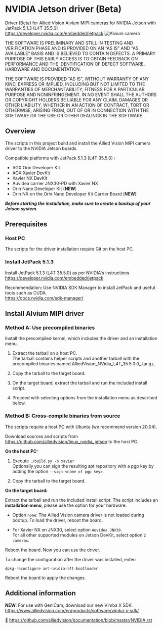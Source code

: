 # NVIDIA Jetson driver (Beta)


Driver (Beta) for Allied Vision Alvium MIPI cameras for NVIDIA Jetson with JetPack 5.1.3 (L4T 35.5.0)     
https://developer.nvidia.com/embedded/jetpack
![Alvium camera](https://cdn.alliedvision.com/fileadmin/content/images/cameras/Alvium/various/alvium-cameras-models.png)

THE SOFTWARE IS PRELIMINARY AND STILL IN TESTING AND VERIFICATION PHASE AND IS PROVIDED ON AN “AS IS” AND “AS AVAILABLE” BASIS AND IS BELIEVED TO CONTAIN DEFECTS. A PRIMARY PURPOSE OF THIS EARLY ACCESS IS TO OBTAIN FEEDBACK ON PERFORMANCE AND THE IDENTIFICATION OF DEFECT SOFTWARE, HARDWARE AND DOCUMENTATION.

THE SOFTWARE IS PROVIDED "AS IS", WITHOUT WARRANTY OF ANY KIND, EXPRESS OR IMPLIED, INCLUDING BUT NOT LIMITED TO THE WARRANTIES OF MERCHANTABILITY, FITNESS FOR A PARTICULAR PURPOSE AND NONINFRINGEMENT. IN NO EVENT SHALL THE AUTHORS OR COPYRIGHT HOLDERS BE LIABLE FOR ANY CLAIM, DAMAGES OR OTHER LIABILITY, WHETHER IN AN ACTION OF CONTRACT, TORT OR OTHERWISE, ARISING FROM, OUT OF OR IN CONNECTION WITH THE SOFTWARE OR THE USE OR OTHER DEALINGS IN THE SOFTWARE.

## Overview

The scripts in this project build and install the Allied Vision MIPI camera driver to the NVIDIA Jetson boards.

Compatible platforms with JetPack 5.1.3 (L4T 35.5.0) : 

  - AGX Orin Developer Kit
  - AGX Xavier DevKit
  - Xavier NX DevKit
  - Auvidea carrier JNX30-PD with Xavier NX
  - Orin Nano Developer Kit (**NEW**)
  - Orin NX on the Orin Nano Developer Kit Carrier Board (**NEW**)

***Before starting the installation, make sure to create a backup of your Jetson system.***

## Prerequisites

### Host PC
The scripts for the driver installation require Git on the host PC.

### Install JetPack 5.1.3
 
Install JetPack 5.1.3 (L4T 35.5.0) as per NVIDIA's instructions
 https://developer.nvidia.com/embedded/jetpack      

Recommendation: Use NVIDIA SDK Manager to install JetPack and useful tools such as CUDA.   
https://docs.nvidia.com/sdk-manager/  




## Install Alvium MIPI driver

### Method A: Use precompiled binaries   
 
  Install the precompiled kernel, which includes the driver and an installation menu.   

  1. Extract the tarball on a host PC.   
  The tarball contains helper scripts and another tarball with the precompiled binaries named AlliedVision_NVidia_L4T_35.5.0.0_<git-rev>.tar.gz. 

2. Copy the tarball to the target board. 
3. On the target board, extract the tarball and run the included install script.   
4. Proceed with selecting options from the installation menu as described below.

### Method B: Cross-compile binaries from source      
  The scripts require a host PC with Ubuntu (we recommend version 20.04).

Download sources and scripts from https://github.com/alliedvision/linux_nvidia_jetson to the host PC.

**On the host PC:**

1. Execute `./build.py -b xavier`  
Optionally you can sign the resulting apt repository with a pgp key by adding the option `--sign <name of pgp key>`.

2. Copy the tarball to the target board. 

**On the target board:**

Extract the tarball and run the included install script. 
The script includes an **installation menu**, please use the option for your hardware: 

+ Option `none`: The Allied Vision camera driver is not loaded during bootup. To load the driver, reboot the board.

+ For Xavier NX on JNX30, select option `Auvidea JNX30`.   
For all other supported modules on Jetson DevKit, select option `2 cameras`.  

Reboot the board. Now you can use the driver. 

To change the configuration after the driver was installed, enter:

`dpkg-reconfigure avt-nvidia-l4t-bootloader`

Reboot the board to apply the changes.


 ## Additional information

**NEW**: For use with GenICam, download our new Vimba X SDK: 
https://www.alliedvision.com/en/products/software/vimba-x-sdk/

 :open_book:
 https://github.com/alliedvision/documentation/blob/master/NVIDIA.rst